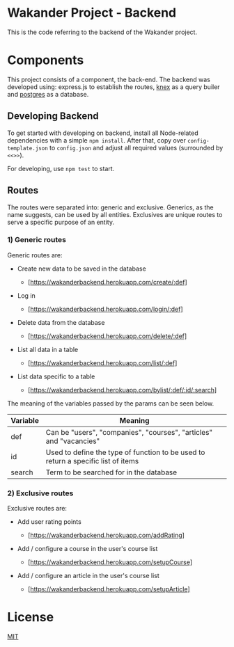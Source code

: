 <h1>Wakander Project - Backend</h1>

This is the code referring to the backend of the <bold>Wakander</bold> project.

# Components

This project consists of a component, the back-end. The backend was developed using: express.js to establish the routes, [knex](http://knexjs.org/) as a query builer and [postgres](https://www.postgresql.org/) as a database.

## Developing Backend

To get started with developing on backend, install all Node-related dependencies with a simple `npm install`. After that, copy over `config-template.json` to `config.json` and adjust all required values (surrounded by `<<>>`).

For developing, use `npm test` to start.

## Routes

The routes were separated into: generic and exclusive. Generics, as the name suggests, can be used by all entities. Exclusives are unique routes to serve a specific purpose of an entity.

### 1) Generic routes

Generic routes are:

* Create new data to be saved in the database
    - [https://wakanderbackend.herokuapp.com/create/:def]

* Log in
    - [https://wakanderbackend.herokuapp.com/login/:def]

* Delete data from the database
    - [https://wakanderbackend.herokuapp.com/delete/:def]

* List all data in a table
    - [https://wakanderbackend.herokuapp.com/list/:def]

* List data specific to a table
    - [https://wakanderbackend.herokuapp.com/bylist/:def/:id/:search]

The meaning of the variables passed by the params can be seen below.

Variable  | Meaning
--------- | ------
def       | Can be "users", "companies", "courses", "articles" and "vacancies"
id        | Used to define the type of function to be used to return a specific list of items
search    | Term to be searched for in the database

### 2) Exclusive routes

Exclusive routes are:

* Add user rating points
    - [https://wakanderbackend.herokuapp.com/addRating]

* Add / configure a course in the user's course list
    - [https://wakanderbackend.herokuapp.com/setupCourse]

* Add / configure an article in the user's course list
    - [https://wakanderbackend.herokuapp.com/setupArticle]

# License

[MIT](http://opensource.org/licenses/MIT)